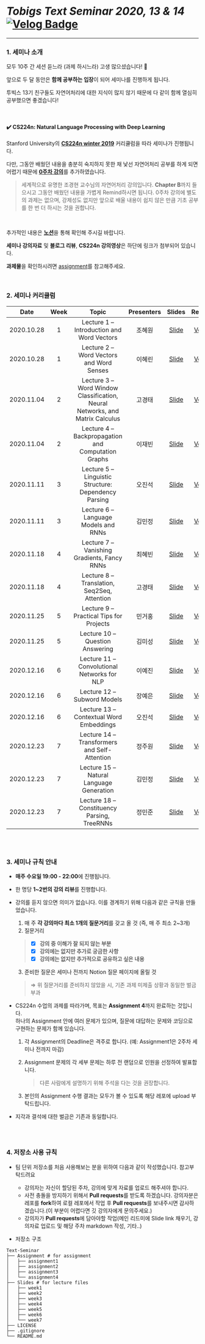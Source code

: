 # *Tobigs Text Seminar 2020, 13 & 14*  [![Velog Badge](http://img.shields.io/badge/-Velog-20c997?style=flat&link=https://velog.io/@tobigs-text1314)](https://velog.io/@tobigs-text1314)
---------------
### 1. 세미나 소개

모두 10주 간 세션 듣느라 (과제 하시느라) 고생 많으셨습니다! 😬 

앞으로 두 달 동안은 **함께 공부하는 입장**이 되어 세미나를 진행하게 됩니다.

투빅스 13기 친구들도 자연어처리에 대한 지식이 많지 않기 때문에 다 같이 함께 열심히 공부했으면 좋겠습니다!

<br>

#### ✔️ CS224n: Natural Language Processing with Deep Learning
Stanford University의 [**CS224n winter 2019**](https://web.stanford.edu/class/archive/cs/cs224n/cs224n.1194/index.html#schedule) 커리큘럼을 따라 세미나가 진행됩니다.        

다만, 그동안 배웠던 내용을 충분히 숙지하지 못한 채 낯선 자연어처리 공부를 하게 되면 어렵기 때문에 
[**0주차 강의**](https://www.edwith.org/deepnlp/joinLectures/17363)를 추가하였습니다.
> 세계적으로 유명한 조경현 교수님의 자연어처리 강의입니다. **Chapter B**까지 들으시고 그동안 배웠던 내용을 가볍게 Remind하시면 됩니다. 0주차 강의에 별도의 과제는 없으며, 강제성도 없지만 앞으로 배울 내용이 쉽지 않은 만큼 기초 공부를 한 번 더 하시는 것을 권합니다.

<br>

추가적인 내용은 [**노션**](https://www.notion.so/d32d0a389375415884ac879b6e037f11)을 통해 확인해 주시길 바랍니다.    

**세미나 강의자료** 및 **블로그 리뷰**, **CS224n 강의영상**은 하단에 링크가 첨부되어 있습니다.       

**과제물**을 확인하시려면 [assignment](https://github.com/Tobigs-team/Text-Seminar/tree/master/Assignment)를 참고해주세요.
<br/>

<br>

### 2. 세미나 커리큘럼

|       Date       | Week | Topic | Presenters | Slides | Review | Lecture |
|:----------------:|:------:|:----------------------------------------:|:----------:|:------:|:------:|:------:
| 2020.10.28 | 1 | Lecture 1 – Introduction and Word Vectors | 조혜원 | [Slide](https://github.com/Tobigs-team/Text-Seminar/blob/master/Slides/week1/CS224n_Lecture1.pdf) | [Velog](https://velog.io/@tobigs-text1314/CS224n-Lecture-1-Introduction-and-Word-Vector) | [Video](https://www.youtube.com/watch?v=8rXD5-xhemo&list=PLoROMvodv4rOhcuXMZkNm7j3fVwBBY42z&ab_channel=stanfordonline)
| 2020.10.28 | 1 | Lecture 2 – Word Vectors and Word Senses | 이혜린 | [Slide](https://github.com/Tobigs-team/blob/master/Slides/week1/CS224n_Lecture2.pdf) | [Velog](https://velog.io/@tobigs-text1314/CS224n-Lecture-2-Word-Vectors-and-Word-Senses) | [Video](https://www.youtube.com/watch?v=kEMJRjEdNzM&list=PLoROMvodv4rOhcuXMZkNm7j3fVwBBY42z&index=2&ab_channel=stanfordonline)
| 2020.11.04 | 2 | Lecture 3 – Word Window Classification, Neural Networks, and Matrix Calculus | 고경태 | [Slide](https://github.com/Tobigs-team/Text-Seminar/blob/master/Slides/week2/CS224N_lecture3.pdf) | [Velog](https://velog.io/@tobigs-text1314/CS224n-Lecture-3-Word-Window-Classification-Neural-Networks-and-Matrix-Calculus) | [Video](https://www.youtube.com/watch?v=8CWyBNX6eDo&list=PLoROMvodv4rOhcuXMZkNm7j3fVwBBY42z&index=3&ab_channel=stanfordonline)
| 2020.11.04 | 2 | Lecture 4 – Backpropagation and Computation Graphs | 이재빈 | [Slide](https://github.com/Tobigs-team/Text-Seminar/blob/master/Slides/week2/CS224n_Lecture4.pdf) | [Velog](https://velog.io/@tobigs-text1314/CS224n-Lecture-4-Backpropagation-and-Computation-Graph) | [Video](https://www.youtube.com/watch?v=yLYHDSv-288&list=PLoROMvodv4rOhcuXMZkNm7j3fVwBBY42z&index=4&ab_channel=stanfordonline)
| 2020.11.11 | 3 | Lecture 5 – Linguistic Structure: Dependency Parsing | 오진석 | [Slide](https://github.com/Tobigs-team/Text-Seminar/blob/master/Slides/week3/CS224n_Lecture5.pdf) | [Velog](https://velog.io/@tobigs-text1314/CS224n-Lecture-5-Linguistic-Structure-Dependency-Parsing) | [Video](https://www.youtube.com/watch?v=nC9_RfjYwqA&list=PLoROMvodv4rOhcuXMZkNm7j3fVwBBY42z&index=5&ab_channel=stanfordonline)
| 2020.11.11 | 3 | Lecture 6 – Language Models and RNNs | 김민정 | [Slide](https://github.com/Tobigs-team/Text-Seminar/blob/master/Slides/week3/CS224n_Lecture6.pdf) | [Velog](https://velog.io/@tobigs-text1314/CS224n-Lecture-6-Language-Models-and-Recurrent-Neural-Network) | [Video](https://www.youtube.com/watch?v=iWea12EAu6U&list=PLoROMvodv4rOhcuXMZkNm7j3fVwBBY42z&index=6&ab_channel=stanfordonline)
| 2020.11.18 | 4 | Lecture 7 – Vanishing Gradients, Fancy RNNs | 최혜빈 | [Slide](https://github.com/Tobigs-team/Text-Seminar/blob/master/Slides/week4/CS224N_Lecture7.pdf) | [Velog](https://velog.io/@tobigs-text1314/CS224n-Lecture-7-Vanishing-Gradients-And-Fancy-RNNs) | [Video](https://www.youtube.com/watch?v=QEw0qEa0E50&list=PLoROMvodv4rOhcuXMZkNm7j3fVwBBY42z&index=7&ab_channel=stanfordonline)
| 2020.11.18 | 4 | Lecture 8 – Translation, Seq2Seq, Attention | 고경태 | [Slide](https://github.com/Tobigs-team/Text-Seminar/blob/master/Slides/week4/CS224n_Lecture8.pdf) | [Velog](https://velog.io/@tobigs-text1314/CS224n-Lecture-8-Machine-Translation-Sequence-to-sequence-and-Attention) | [Video](https://www.youtube.com/watch?v=XXtpJxZBa2c&list=PLoROMvodv4rOhcuXMZkNm7j3fVwBBY42z&index=8&ab_channel=stanfordonline)
| 2020.11.25 | 5 | Lecture 9 – Practical Tips for Projects | 민거홍 | [Slide](https://github.com/Tobigs-team/Text-Seminar/blob/master/Slides/week5/CS224n_Lecture9.pdf) | [Velog](https://velog.io/@tobigs-text1314/CS224n-Lecture-9-Practical-Tips-for-Final-Projects) | [Video](https://www.youtube.com/watch?v=fyqm8fRDgl0&list=PLoROMvodv4rOhcuXMZkNm7j3fVwBBY42z&index=9&ab_channel=stanfordonline)
| 2020.11.25 | 5 | Lecture 10 – Question Answering | 김미성 | [Slide](https://github.com/Tobigs-team/Text-Seminar/blob/master/Slides/week5/CS224n_Lecture10.pdf) | [Velog](https://velog.io/@tobigs-text1314/CS224n-Lecture10-Question-Answering) | [Video](https://www.youtube.com/watch?v=yIdF-17HwSk&list=PLoROMvodv4rOhcuXMZkNm7j3fVwBBY42z&index=10&ab_channel=stanfordonline)
| 2020.12.16 | 6 | Lecture 11 – Convolutional Networks for NLP | 이예진 | [Slide](https://github.com/Tobigs-team/Text-Seminar/blob/master/Slides/week6/CS224N_Lecture11.pdf) | [Velog](https://velog.io/@tobigs-text1314/CS224n-Lecture-11-ConvNets-for-NLP) | [Video](https://www.youtube.com/watch?v=EAJoRA0KX7I&list=PLoROMvodv4rOhcuXMZkNm7j3fVwBBY42z&index=11&ab_channel=stanfordonline)
| 2020.12.16 | 6 | Lecture 12 – Subword Models | 장예은 | [Slide](https://github.com/Tobigs-team/Text-Seminar/blob/master/Slides/week6/CS224n_Lecture12.pdf) |[Velog](https://velog.io/@tobigs-text1314/CS224n-Lecture-12-Subwords) |  [Video](https://www.youtube.com/watch?v=9oTHFx0Gg3Q&list=PLoROMvodv4rOhcuXMZkNm7j3fVwBBY42z&index=12&ab_channel=stanfordonline)
| 2020.12.16 | 6 | Lecture 13 – Contextual Word Embeddings | 오진석 | [Slide](https://github.com/Tobigs-team/Text-Seminar/blob/master/Slides/week6/CS224n_Lecture13.pdf) | [Velog](https://velog.io/@tobigs-text1314/CS224n-Lecture-13-Contextual-Word-Embeddings) | [Video](https://www.youtube.com/watch?v=S-CspeZ8FHc&list=PLoROMvodv4rOhcuXMZkNm7j3fVwBBY42z&index=13&ab_channel=stanfordonline)
| 2020.12.23 | 7 | Lecture 14 – Transformers and Self-Attention | 정주원 | [Slide](https://github.com/Tobigs-team/Text-Seminar/blob/master/Slides/week7/CS224n_Lecture14.pdf) | [Velog](https://velog.io/@tobigs-text1314/CS224n-Lecture-14-Transformer-and-Self-Attention) | [Video](https://www.youtube.com/watch?v=5vcj8kSwBCY&list=PLoROMvodv4rOhcuXMZkNm7j3fVwBBY42z&index=14&ab_channel=stanfordonline)
| 2020.12.23 | 7 | Lecture 15 – Natural Language Generation | 김민정 | [Slide](https://github.com/Tobigs-team/Text-Seminar/blob/master/Slides/week7/CS224n_Lecture15.pdf) | [Velog](https://velog.io/@tobigs-text1314/CS224n-Lecture-15-Natural-Language-Generation) | [Video](https://www.youtube.com/watch?v=4uG1NMKNWCU&list=PLoROMvodv4rOhcuXMZkNm7j3fVwBBY42z&index=15&ab_channel=stanfordonline)
| 2020.12.23 | 7 | Lecture 18 – Constituency Parsing, TreeRNNs | 정민준 | [Slide](https://github.com/Tobigs-team/Text-Seminar/blob/master/Slides/week7/CS224n_Lecture18.pdf) | [Velog](https://velog.io/@tobigs-text1314/CS224n-Lecture-18-Constituency-Parsing-TreeRNNS) | [Video](https://www.youtube.com/watch?v=6Z4A3RSf-HY&list=PLoROMvodv4rOhcuXMZkNm7j3fVwBBY42z&index=18&ab_channel=stanfordonline)
<br/>

<br>

### 3. 세미나 규칙 안내

- **매주 수요일 19:00 - 22:00**에 진행됩니다.

- 한 명당 **1~2번의 강의 리뷰**를 진행합니다.  

- 강의를 듣지 않으면 의미가 없습니다. 이를 경계하기 위해 다음과 같은 규칙을 만들었습니다. 
    1. 매 주 **각 강의마다 최소 1개의 질문거리**를 갖고 올 것 (즉, 매 주 최소 2~3개) 
    2. 질문거리          
     >- [x] **강의 중 이해가 잘 되지 않는 부분**
     >- [x] **강의에는 없지만 추가로 궁금한 사항**
     >- [x] **강의에는 없지만 추가적으로 공유하고 싶은 내용**
    3. 준비한 질문은 세미나 전까지 Notion 질문 페이지에 올릴 것
     > ⇒ 위 질문거리를 준비하지 않았을 시, 기존 과제 미제출 상황과 동일한 벌금 부과

- CS224n 수업의 과제를 따라가며, 목표는 **Assignment 4**까지 완료하는 것입니다.    
  하나의 Assignment 안에 여러 문제가 있으며, 질문에 대답하는 문제와 코딩으로 구현하는 문제가 함께 있습니다.        
  
  1. 각 Assignment의 Deadline은 격주로 합니다. (예: Assignment1은 2주차 세미나 전까지 마감)
  
  2. Assignment 문제의 각 세부 문제는 하루 전 랜덤으로 인원을 선정하여 발표합니다.   
     > 다른 사람에게 설명하기 위해 주석을 다는 것을 권장합니다.
     
  3. 본인의 Assignment 수행 결과는 모두가 볼 수 있도록 해당 레포에 upload 부탁드립니다. 

- 지각과 결석에 대한 벌금은 기존과 동일합니다.     


<br/>

<br>

### 4. 저장소 사용 규칙

- 팀 단위 저장소를 처음 사용해보는 분을 위하여 다음과 같이 작성했습니다. 참고부탁드려요
  - 강의자는 자신이 할당된 주차, 강의에 맞게 자료를 업로드 해주셔야 합니다.
  - 사전 충돌을 방지하기 위해서 **Pull requests**를 받도록 하겠습니다. 강의자분은 레포를 **fork**하여 로컬 레포에서 작업 후 **Pull requests**를 보내주시면 감사하겠습니다.(이 부분이 어렵다면 깃 강의자에게 문의주세요.)
  - 강의자가 **Pull requests**에 담아야할 작업(메인 리드미에 Slide link 채우기, 강의자료 업로드 및 해당 주차 markdown 작성, 기타..)

- 저장소 구조

```
Text-Seminar
├── Assignment # for assignment
│   ├── assignment1
│   ├── assignment2
│   ├── assignment3
│   └── assignment4
├── Slides # for lecture files
│   ├── week1
│   ├── week2
│   ├── week3
│   ├── week4
│   ├── week5
│   ├── week6
│   └── week7
├── LICENSE
├── .gitignore
└── README.md
```
